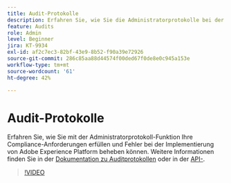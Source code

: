 ```yaml
---
title: Audit-Protokolle
description: Erfahren Sie, wie Sie die Administratorprotokolle bei der Compliance und der Behebung von Fehlern bei der Implementierung von Adobe Experience Platform unterstützen können.
feature: Audits
role: Admin
level: Beginner
jira: KT-9934
exl-id: af2c7ec3-82bf-43e9-8b52-f90a39e72926
source-git-commit: 286c85aa88d44574f00ded67f0de8e0c945a153e
workflow-type: tm+mt
source-wordcount: '61'
ht-degree: 42%

---
```


# Audit-Protokolle

Erfahren Sie, wie Sie mit der Administratorprotokoll-Funktion Ihre Compliance-Anforderungen erfüllen und Fehler bei der Implementierung von Adobe Experience Platform beheben können. Weitere Informationen finden Sie in der [Dokumentation zu Auditprotokollen](https://experienceleague.adobe.com/docs/experience-platform/landing/governance-privacy-security/audit-logs/overview.html?lang=de) oder in der [API-](https://developer.adobe.com/experience-platform-apis/references/audit-query/).

>[!VIDEO](https://video.tv.adobe.com/v/341450?learn=on&enablevpops)

